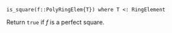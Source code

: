 ```
is_square(f::PolyRingElem{T}) where T <: RingElement
```

Return `true` if $f$ is a perfect square.
